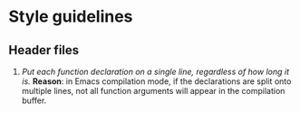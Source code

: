 # Style guidelines

## Header files

1. *Put each function declaration on a single line, regardless of how long it is.*
   **Reason**: in Emacs compilation mode, if the declarations are split onto multiple lines, not all function arguments will appear in the compilation buffer.
